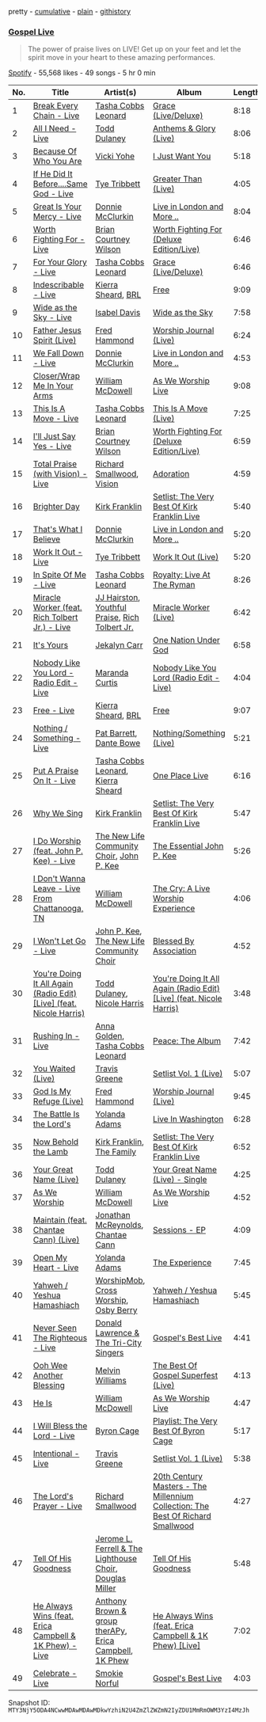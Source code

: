 pretty - [cumulative](/playlists/cumulative/37i9dQZF1DXbT5gAyEVKuo.md) - [plain](/playlists/plain/37i9dQZF1DXbT5gAyEVKuo) - [githistory](https://github.githistory.xyz/mackorone/spotify-playlist-archive/blob/main/playlists/plain/37i9dQZF1DXbT5gAyEVKuo)

### [Gospel Live](https://open.spotify.com/playlist/37i9dQZF1DXbT5gAyEVKuo)

> The power of praise lives on LIVE! Get up on your feet and let the spirit move in your heart to these amazing performances.

[Spotify](https://open.spotify.com/user/spotify) - 55,568 likes - 49 songs - 5 hr 0 min

| No. | Title | Artist(s) | Album | Length |
|---|---|---|---|---|
| 1 | [Break Every Chain \- Live](https://open.spotify.com/track/2cut7Izp9DLQ26dP8HQ1fE) | [Tasha Cobbs Leonard](https://open.spotify.com/artist/5YxebzzreNswbtYC1td4cx) | [Grace \(Live/Deluxe\)](https://open.spotify.com/album/1x6hrh2j50CCOozAmvc9I5) | 8:18 |
| 2 | [All I Need \- Live](https://open.spotify.com/track/4v1kWCbf642osv9iuo3Rt6) | [Todd Dulaney](https://open.spotify.com/artist/41OAtBkqAXVdMlteKlhrZz) | [Anthems & Glory \(Live\)](https://open.spotify.com/album/51bpcxMhkM5JGtJdVlQUV0) | 8:06 |
| 3 | [Because Of Who You Are](https://open.spotify.com/track/25rVj3vBLwE6Fo8C8NFSwb) | [Vicki Yohe](https://open.spotify.com/artist/2ePc8jGwsMZtgQemYDJLY7) | [I Just Want You](https://open.spotify.com/album/63fXLki4JEgJ099NHRBpzf) | 5:18 |
| 4 | [If He Did It Before....Same God \- Live](https://open.spotify.com/track/3ubvpgBsJK96b4OSTo5DiC) | [Tye Tribbett](https://open.spotify.com/artist/1xy9x7h2jKEg8iG22Sml32) | [Greater Than \(Live\)](https://open.spotify.com/album/4PbHCckGALCndisP6NsETF) | 4:05 |
| 5 | [Great Is Your Mercy \- Live](https://open.spotify.com/track/62DNye6dXRsmZNVJaXZYc5) | [Donnie McClurkin](https://open.spotify.com/artist/74IEeKcuS34kF2TjOigXra) | [Live in London and More ..](https://open.spotify.com/album/6A55aHMWgoZgzjLfsTJU6v) | 8:04 |
| 6 | [Worth Fighting For \- Live](https://open.spotify.com/track/51fegUPIH02heRh9fkkLwE) | [Brian Courtney Wilson](https://open.spotify.com/artist/5K2BdUwQNqXy70BX2L8BQx) | [Worth Fighting For \(Deluxe Edition/Live\)](https://open.spotify.com/album/2k0sC10qtMISosAn9xgvNe) | 6:46 |
| 7 | [For Your Glory \- Live](https://open.spotify.com/track/0ruqgF5YjYjQPr0uwQsvYQ) | [Tasha Cobbs Leonard](https://open.spotify.com/artist/5YxebzzreNswbtYC1td4cx) | [Grace \(Live/Deluxe\)](https://open.spotify.com/album/1x6hrh2j50CCOozAmvc9I5) | 6:46 |
| 8 | [Indescribable \- Live](https://open.spotify.com/track/2LidjA0hYpXu0T7XlKChpg) | [Kierra Sheard](https://open.spotify.com/artist/4x3CdMQ3YjnPn4Evhyni5y), [BRL](https://open.spotify.com/artist/7aOTcGOCh3ZQv0vY93hGoZ) | [Free](https://open.spotify.com/album/6uibqw6D0zCO7FGvAGSf5s) | 9:09 |
| 9 | [Wide as the Sky \- Live](https://open.spotify.com/track/2efVdOaY8t4wqaIfMH2jik) | [Isabel Davis](https://open.spotify.com/artist/0zLMumXvsZqoNGYU5KWHX0) | [Wide as the Sky](https://open.spotify.com/album/5Tu8nE6k0ZDiwTanXGFCoO) | 7:58 |
| 10 | [Father Jesus Spirit \(Live\)](https://open.spotify.com/track/3HFDqVk2aoM1o7MKARrW5U) | [Fred Hammond](https://open.spotify.com/artist/2ndyVAdV9UqF1XjyTJt484) | [Worship Journal \(Live\)](https://open.spotify.com/album/2lC14ntR7i7DrUWKVcJd8I) | 6:24 |
| 11 | [We Fall Down \- Live](https://open.spotify.com/track/1HXzXYbhLDdpFkJyBxEjIF) | [Donnie McClurkin](https://open.spotify.com/artist/74IEeKcuS34kF2TjOigXra) | [Live in London and More ..](https://open.spotify.com/album/6A55aHMWgoZgzjLfsTJU6v) | 4:53 |
| 12 | [Closer/Wrap Me In Your Arms](https://open.spotify.com/track/4ULyiYqodr8cjH1Y9HqudW) | [William McDowell](https://open.spotify.com/artist/6PTGRlwNbg36Mu4boWlixN) | [As We Worship Live](https://open.spotify.com/album/3Ainh78D6AeVHW9TvIbYvT) | 9:08 |
| 13 | [This Is A Move \- Live](https://open.spotify.com/track/776imhCfnvp9NoIYJ8uj0G) | [Tasha Cobbs Leonard](https://open.spotify.com/artist/5YxebzzreNswbtYC1td4cx) | [This Is A Move \(Live\)](https://open.spotify.com/album/5SH3LZPcZVx5fr6uQ7R2pF) | 7:25 |
| 14 | [I'll Just Say Yes \- Live](https://open.spotify.com/track/74pDUf3R1hfRTED2ZzZHUZ) | [Brian Courtney Wilson](https://open.spotify.com/artist/5K2BdUwQNqXy70BX2L8BQx) | [Worth Fighting For \(Deluxe Edition/Live\)](https://open.spotify.com/album/2k0sC10qtMISosAn9xgvNe) | 6:59 |
| 15 | [Total Praise \(with Vision\) \- Live](https://open.spotify.com/track/3eGrTHQnpSE0LRrNrMxMRr) | [Richard Smallwood](https://open.spotify.com/artist/4WIRlLxuzmZciQ8JS2b3jP), [Vision](https://open.spotify.com/artist/28vGUslhbTPQaqt8pmnK5m) | [Adoration](https://open.spotify.com/album/1wsXZGszbQUTJnfuJABlZp) | 4:59 |
| 16 | [Brighter Day](https://open.spotify.com/track/1QXhzptk3KMnO8xewGePhu) | [Kirk Franklin](https://open.spotify.com/artist/4akybxRTGHJZ1DXjLhJ1qu) | [Setlist: The Very Best Of Kirk Franklin Live](https://open.spotify.com/album/3pxNJpoQFVi4CBxEQdxTTU) | 5:40 |
| 17 | [That's What I Believe](https://open.spotify.com/track/6sX8nB5PoeXEXjQGKvHR1N) | [Donnie McClurkin](https://open.spotify.com/artist/74IEeKcuS34kF2TjOigXra) | [Live in London and More ..](https://open.spotify.com/album/6A55aHMWgoZgzjLfsTJU6v) | 5:20 |
| 18 | [Work It Out \- Live](https://open.spotify.com/track/1SDaYLQD1C9twbdZYsNcbX) | [Tye Tribbett](https://open.spotify.com/artist/1xy9x7h2jKEg8iG22Sml32) | [Work It Out \(Live\)](https://open.spotify.com/album/5fcf47GvauNXh7yGACSXpQ) | 5:20 |
| 19 | [In Spite Of Me \- Live](https://open.spotify.com/track/5JTcaitH5HSzkqFG4nX7Dk) | [Tasha Cobbs Leonard](https://open.spotify.com/artist/5YxebzzreNswbtYC1td4cx) | [Royalty: Live At The Ryman](https://open.spotify.com/album/66hDxNOJJd54OLzt79Uvef) | 8:26 |
| 20 | [Miracle Worker \(feat\. Rich Tolbert Jr.\) \- Live](https://open.spotify.com/track/5ygojrfeLjr7BHp6nGh0XS) | [JJ Hairston](https://open.spotify.com/artist/2PiKaajF8T1X6KGgvYlxOD), [Youthful Praise](https://open.spotify.com/artist/6RHDefZfOAyKIPCLnwOOq0), [Rich Tolbert Jr.](https://open.spotify.com/artist/4fwBB2MOFR0Yr5KmnQURfb) | [Miracle Worker \(Live\)](https://open.spotify.com/album/0yi1ON4T3WTFh2zT80DxNw) | 6:42 |
| 21 | [It's Yours](https://open.spotify.com/track/0xYwbNvw4TburjOJYs0GpQ) | [Jekalyn Carr](https://open.spotify.com/artist/5ynRYAGjyPDE8unsFqi6MH) | [One Nation Under God](https://open.spotify.com/album/3fdcELLJcdrGFL2VJQu6VP) | 6:58 |
| 22 | [Nobody Like You Lord \- Radio Edit \- Live](https://open.spotify.com/track/4SFD5o0lu61Y2uAdGHqwyv) | [Maranda Curtis](https://open.spotify.com/artist/28BlrKFyTd2woqU7ai8502) | [Nobody Like You Lord \(Radio Edit \- Live\)](https://open.spotify.com/album/3qQk8UYKGkjp91yl799gWJ) | 4:04 |
| 23 | [Free \- Live](https://open.spotify.com/track/0RNPiXc8aLrCbuivYlouzd) | [Kierra Sheard](https://open.spotify.com/artist/4x3CdMQ3YjnPn4Evhyni5y), [BRL](https://open.spotify.com/artist/7aOTcGOCh3ZQv0vY93hGoZ) | [Free](https://open.spotify.com/album/6uibqw6D0zCO7FGvAGSf5s) | 9:07 |
| 24 | [Nothing / Something \- Live](https://open.spotify.com/track/6OFKf4inSSdrMuggQsx6Zb) | [Pat Barrett](https://open.spotify.com/artist/0289SkqAn0iOohwm0pIHv3), [Dante Bowe](https://open.spotify.com/artist/60JjUCBeLsuJ95WFvqFiFz) | [Nothing/Something \(Live\)](https://open.spotify.com/album/6cODaaXVo21jcn2HMEL6yl) | 5:21 |
| 25 | [Put A Praise On It \- Live](https://open.spotify.com/track/3yhpA3U2Ki3W6UFSVfMYPS) | [Tasha Cobbs Leonard](https://open.spotify.com/artist/5YxebzzreNswbtYC1td4cx), [Kierra Sheard](https://open.spotify.com/artist/4x3CdMQ3YjnPn4Evhyni5y) | [One Place Live](https://open.spotify.com/album/0Ki9jp3paaKiamzDDHuoyb) | 6:16 |
| 26 | [Why We Sing](https://open.spotify.com/track/39VW15LU20Vp4E38oMTqIp) | [Kirk Franklin](https://open.spotify.com/artist/4akybxRTGHJZ1DXjLhJ1qu) | [Setlist: The Very Best Of Kirk Franklin Live](https://open.spotify.com/album/3pxNJpoQFVi4CBxEQdxTTU) | 5:47 |
| 27 | [I Do Worship \(feat\. John P\. Kee\) \- Live](https://open.spotify.com/track/7ek6p3oOf0B4HM1A0fiVJO) | [The New Life Community Choir](https://open.spotify.com/artist/1I7iiuI5AMSMCwKp8dOCXY), [John P\. Kee](https://open.spotify.com/artist/3WVgChZY3rEyeHd3aljzNl) | [The Essential John P\. Kee](https://open.spotify.com/album/3GNchlABDyyup8hXKZbZIy) | 5:26 |
| 28 | [I Don't Wanna Leave \- Live From Chattanooga, TN](https://open.spotify.com/track/66aefvqRy1HqtzxKXMFGtC) | [William McDowell](https://open.spotify.com/artist/6PTGRlwNbg36Mu4boWlixN) | [The Cry: A Live Worship Experience](https://open.spotify.com/album/7rAZtjifsgEThw7tX7R14b) | 4:06 |
| 29 | [I Won't Let Go \- Live](https://open.spotify.com/track/0PAidbgBw2xovbTTrSXfy2) | [John P\. Kee](https://open.spotify.com/artist/3WVgChZY3rEyeHd3aljzNl), [The New Life Community Choir](https://open.spotify.com/artist/1I7iiuI5AMSMCwKp8dOCXY) | [Blessed By Association](https://open.spotify.com/album/7Mlu5erqJLuAR4zWPIEIDx) | 4:52 |
| 30 | [You're Doing It All Again \(Radio Edit\) \[Live\] \(feat\. Nicole Harris\)](https://open.spotify.com/track/70O4lnaxr3stKaPAZOHSgj) | [Todd Dulaney](https://open.spotify.com/artist/41OAtBkqAXVdMlteKlhrZz), [Nicole Harris](https://open.spotify.com/artist/0vot03PmrmBeagTXjtdxv8) | [You're Doing It All Again \(Radio Edit\) \[Live\] \(feat\. Nicole Harris\)](https://open.spotify.com/album/63Dts9ir6pyJiLrlPB0PBL) | 3:48 |
| 31 | [Rushing In \- Live](https://open.spotify.com/track/02VfD2SkTugthTpKzDw8Zp) | [Anna Golden](https://open.spotify.com/artist/3YChYj3gO6EJmFwI79cUSe), [Tasha Cobbs Leonard](https://open.spotify.com/artist/5YxebzzreNswbtYC1td4cx) | [Peace: The Album](https://open.spotify.com/album/46V8rvf1x9N0Cca4LD3Y8s) | 7:42 |
| 32 | [You Waited \(Live\)](https://open.spotify.com/track/2JffucuR5jZhDf9ysy0EnA) | [Travis Greene](https://open.spotify.com/artist/22JNV0JWTJkY1qzKJhxdRe) | [Setlist Vol\. 1 \(Live\)](https://open.spotify.com/album/0fRY9s3aFVDG3n9g4atgII) | 5:07 |
| 33 | [God Is My Refuge \(Live\)](https://open.spotify.com/track/39T5NZkYTomQw86dT9x0K1) | [Fred Hammond](https://open.spotify.com/artist/2ndyVAdV9UqF1XjyTJt484) | [Worship Journal \(Live\)](https://open.spotify.com/album/2lC14ntR7i7DrUWKVcJd8I) | 9:45 |
| 34 | [The Battle Is the Lord's](https://open.spotify.com/track/1QN1TuZOtJssiRYkYbYO9S) | [Yolanda Adams](https://open.spotify.com/artist/47opbYEKDjXnRk9uLscp11) | [Live In Washington](https://open.spotify.com/album/6Ig7DpVL0oQhlX8Di6TbUk) | 6:28 |
| 35 | [Now Behold the Lamb](https://open.spotify.com/track/00x6jSUknGq0bvvsF5Dz3w) | [Kirk Franklin](https://open.spotify.com/artist/4akybxRTGHJZ1DXjLhJ1qu), [The Family](https://open.spotify.com/artist/0eV7uNHXarEGKmDzr5jPxp) | [Setlist: The Very Best Of Kirk Franklin Live](https://open.spotify.com/album/3pxNJpoQFVi4CBxEQdxTTU) | 6:52 |
| 36 | [Your Great Name \(Live\)](https://open.spotify.com/track/3hDeZSWqjlQPJM7w8zHToK) | [Todd Dulaney](https://open.spotify.com/artist/41OAtBkqAXVdMlteKlhrZz) | [Your Great Name \(Live\) \- Single](https://open.spotify.com/album/1b5xZ0TrmAYNNCmtjnl2G5) | 4:25 |
| 37 | [As We Worship](https://open.spotify.com/track/3cSM9pXri2UMikc9zAFUAQ) | [William McDowell](https://open.spotify.com/artist/6PTGRlwNbg36Mu4boWlixN) | [As We Worship Live](https://open.spotify.com/album/3Ainh78D6AeVHW9TvIbYvT) | 4:52 |
| 38 | [Maintain \(feat\. Chantae Cann\) \(Live\)](https://open.spotify.com/track/2EHcVFuKwZMyxAB4AzURSB) | [Jonathan McReynolds](https://open.spotify.com/artist/5ItTHwcEtFh6DEOBheMub9), [Chantae Cann](https://open.spotify.com/artist/1cPLFQV7MAWQiaDW5SlUMR) | [Sessions \- EP](https://open.spotify.com/album/4Oa6IdMOzTI1bzaHdDFbOJ) | 4:09 |
| 39 | [Open My Heart \- Live](https://open.spotify.com/track/2oujPaH4PjjRFSFUpnjg90) | [Yolanda Adams](https://open.spotify.com/artist/47opbYEKDjXnRk9uLscp11) | [The Experience](https://open.spotify.com/album/2rJx0qDPmdODn2YJvGZgSz) | 7:45 |
| 40 | [Yahweh / Yeshua Hamashiach](https://open.spotify.com/track/25IqbNWO1NaLuhSgRUeOQB) | [WorshipMob](https://open.spotify.com/artist/2gVSazqKUYYYS645CEhrcL), [Cross Worship](https://open.spotify.com/artist/09uw68tTAf3gYSPAktJa7f), [Osby Berry](https://open.spotify.com/artist/7lx0wr5ielfxtapVYT8EzX) | [Yahweh / Yeshua Hamashiach](https://open.spotify.com/album/1mXoILqtkoFF6rjJalxiVA) | 5:45 |
| 41 | [Never Seen The Righteous \- Live](https://open.spotify.com/track/6COOpzPlhL3nk6Go0PVo3U) | [Donald Lawrence & The Tri\-City Singers](https://open.spotify.com/artist/57d6a3ex4tB3hO0WE1hC1V) | [Gospel's Best Live](https://open.spotify.com/album/5NvLAYXvwMmEfYC5K2CsUd) | 4:41 |
| 42 | [Ooh Wee Another Blessing](https://open.spotify.com/track/4qO2k0Q82nLpluVLwGJJNc) | [Melvin Williams](https://open.spotify.com/artist/55ahFTOpj1ZVL4upoNwOqm) | [The Best Of Gospel Superfest \(Live\)](https://open.spotify.com/album/7zXF8rjj6tDybn7aavDm6N) | 4:13 |
| 43 | [He Is](https://open.spotify.com/track/7qFOUqL4zWEXKSTzV1VMjr) | [William McDowell](https://open.spotify.com/artist/6PTGRlwNbg36Mu4boWlixN) | [As We Worship Live](https://open.spotify.com/album/3Ainh78D6AeVHW9TvIbYvT) | 4:47 |
| 44 | [I Will Bless the Lord \- Live](https://open.spotify.com/track/2wRfftZSv3H1s1qE6o4l9Y) | [Byron Cage](https://open.spotify.com/artist/1bxsoj9E6Z2GoHVIswbRez) | [Playlist: The Very Best Of Byron Cage](https://open.spotify.com/album/4XwIxTUXc3fY5XcOVTPrwa) | 5:17 |
| 45 | [Intentional \- Live](https://open.spotify.com/track/3Tgll8Cq5gfGUv03oTyQQD) | [Travis Greene](https://open.spotify.com/artist/22JNV0JWTJkY1qzKJhxdRe) | [Setlist Vol\. 1 \(Live\)](https://open.spotify.com/album/0fRY9s3aFVDG3n9g4atgII) | 5:38 |
| 46 | [The Lord's Prayer \- Live](https://open.spotify.com/track/07Mjg6guQW9bJNspyyncGb) | [Richard Smallwood](https://open.spotify.com/artist/4WIRlLxuzmZciQ8JS2b3jP) | [20th Century Masters \- The Millennium Collection: The Best Of Richard Smallwood](https://open.spotify.com/album/1vqjoOP0rOi0zHrbvBp8nU) | 4:27 |
| 47 | [Tell Of His Goodness](https://open.spotify.com/track/7vBHM4rng1xTrCJij4uoCK) | [Jerome L\. Ferrell & The Lighthouse Choir](https://open.spotify.com/artist/5dXf1eZq3oPmDmhbtNTGgs), [Douglas Miller](https://open.spotify.com/artist/3JdlJocMhluxsB9wkSScsB) | [Tell Of His Goodness](https://open.spotify.com/album/5DuVNo2xLDf9HBazJjPUEq) | 5:48 |
| 48 | [He Always Wins \(feat\. Erica Campbell & 1K Phew\) \- Live](https://open.spotify.com/track/6qU9oq8DIy11V5ILcAkii2) | [Anthony Brown & group therAPy](https://open.spotify.com/artist/4sgW8IRub0jAU29ecct87w), [Erica Campbell](https://open.spotify.com/artist/46CCmeVLrgc6MnyVpVMOzp), [1K Phew](https://open.spotify.com/artist/6CQGrt3AJ2gx5oMSR0mwbl) | [He Always Wins \(feat\. Erica Campbell & 1K Phew\) \[Live\]](https://open.spotify.com/album/3FrRXhBBSF97k0leyU4fGO) | 7:02 |
| 49 | [Celebrate \- Live](https://open.spotify.com/track/1VB3lMBTurh6z4DcKvINYL) | [Smokie Norful](https://open.spotify.com/artist/0sD8Amms4kSxs5tBV4CUmR) | [Gospel's Best Live](https://open.spotify.com/album/5NvLAYXvwMmEfYC5K2CsUd) | 4:03 |

Snapshot ID: `MTY3NjY5ODA4NCwwMDAwMDAwMDkwYzhiN2U4ZmZlZWZmN2IyZDU1MmRmOWM3YzI4MzJh`
